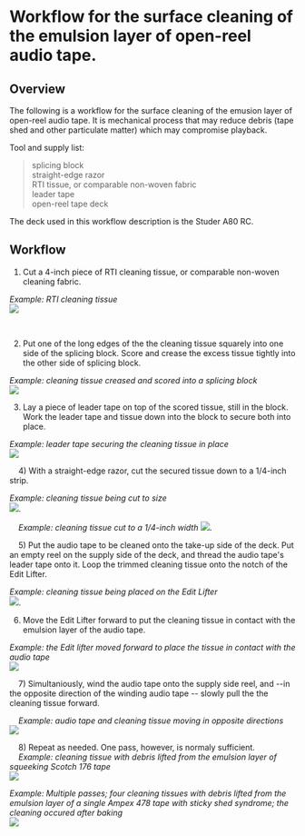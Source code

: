 
# Workflow for the surface cleaning of the emulsion layer of open-reel audio tape.

## Overview

The following is a workflow for the surface cleaning of the emusion layer of open-reel audio tape. It is mechanical process that may reduce debris (tape shed and other particulate matter) which may compromise playback. 

Tool and supply list:

>splicing block  
>straight-edge razor  
>RTI tissue, or comparable non-woven fabric  
>leader tape  
>open-reel tape deck

  
  
The deck used in this workflow description is the Studer A80 RC.    

  
## Workflow
   
1)  Cut a 4-inch piece of RTI cleaning tissue, or comparable non-woven cleaning fabric.  

*Example: RTI cleaning tissue*  
![](emulsion_1.jpg)

      

2)  Put one of the long edges of the the cleaning tissue squarely into one side of the splicing block.  Score and crease the excess tissue tightly into the other side of splicing block.  

*Example: cleaning tissue creased and scored into a splicing block*  
![](emulsion_2a.jpg)  
  
  
3)  Lay a piece of leader tape on top of the scored tissue, still in the block.   Work the leader tape and tissue down into the block to secure both into place.  

*Example: leader tape securing the cleaning tissue in place*  
![](emulsion_3.jpg) 
  
  
      
4)  With a straight-edge razor, cut the secured tissue down to a 1/4-inch strip.  

*Example: cleaning tissue being cut to size*  
![](emulsion_4.jpg).  

      
*Example: cleaning tissue cut to a 1/4-inch width* 
![](emulsion_4.5.jpg).  

      
5)  Put the audio tape to be cleaned onto the take-up side of the deck.  Put an empty reel on the supply side of the deck, and thread the audio tape's leader tape onto it.  Loop the trimmed cleaning tissue onto the notch of the Edit Lifter.  

*Example: cleaning tissue being placed on the Edit Lifter*  
![](emulsion_5.jpg).  

  
  
6)  Move the Edit Lifter forward to put the cleaning tissue in contact with the emulsion layer of the audio tape.  

*Example: the Edit lifter moved forward to place the tissue in contact with the audio tape*  
![](emulsion_6a.jpg)

      
7)  Simultaniously, wind the audio tape onto the supply side reel, and --in the opposite direction of the winding audio tape -- slowly pull the the cleaning tissue forward.

      
*Example: audio tape and cleaning tissue moving in opposite directions*  
![](emulsion_7.jpg)  

      
8)  Repeat as needed.  One pass, however, is normaly sufficient.  
      
*Example: cleaning tissue with debris lifted from the emulsion layer of squeeking Scotch 176 tape*  
![](emulsion_8a.jpg)

*Example: Multiple passes; four cleaning tissues with debris lifted from the emulsion layer of a single Ampex 478 tape with sticky shed syndrome; the cleaning occured after baking*  
![](emulsion_9.jpg)  


